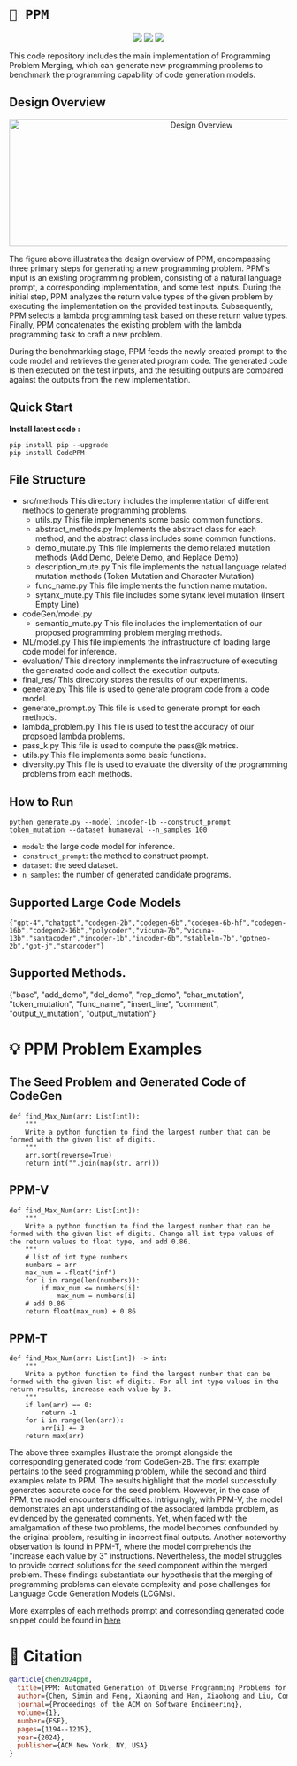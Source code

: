 # `📖 PPM`
<p align="center">
 <a href="https://dl.acm.org/doi/10.1145/3664812"><img src="https://img.shields.io/badge/Paper-FSE'24-blue.svg"></a>
  <a href="https://github.com/anonymousGithub2022/main/LICENSE"><img src="https://img.shields.io/pypi/pyversions/tvm"></a>
 <a href="https://github.com/Cap-Ning/PPM/blob/master/LICENSE"><img src="https://img.shields.io/pypi/l/nnsmith"></a>

</p>




This code repository includes the main implementation of Programming Problem Merging, which can generate new programming problems to benchmark the programming capability of code generation models.


## Design Overview
<div  align="center">    
 <img src="https://github.com/Cap-Ning/PPM/blob/master/fig/PPM-overview.jpg" width="680" height="230" alt="Design Overview"/><br/>
</div>   

The figure above illustrates the design overview of PPM, encompassing three primary steps for generating a new programming problem. PPM's input is an existing programming problem, consisting of a natural language prompt, a corresponding implementation, and some test inputs. During the initial step, PPM analyzes the return value types of the given problem by executing the implementation on the provided test inputs. Subsequently, PPM selects a lambda programming task based on these return value types. Finally, PPM concatenates the existing problem with the lambda programming task to craft a new problem.

During the benchmarking stage, PPM feeds the newly created prompt to the code model and retrieves the generated program code. The generated code is then executed on the test inputs, and the resulting outputs are compared against the outputs from the new implementation.



## Quick Start

**Install latest code :**

```shell
pip install pip --upgrade
pip install CodePPM
```


## File Structure
+ src/methods               This directory includes the implementation of different methods to generate programming problems.
     + utils.py             This file implemenents some basic common functions.
     + abstract_methods.py  Implements the abstract class for each method, and the abstract class includes some common functions.
     + demo_mutate.py       This file implements the demo related mutation methods (Add Demo, Delete Demo, and Replace Demo)
     + description_mute.py  This file implements the natual language related mutation methods (Token Mutation and Character Mutation)
     + func_name.py         This file implements the function name mutation.
     + sytanx_mute.py       This file includes some sytanx level mutation (Insert Empty Line)
+ codeGen/model.py
     + semantic_mute.py     This file includes the implementation of our proposed programming problem merging methods.
+ ML/model.py               This file implements the infrastructure of loading large code model for inference.
+ evaluation/                This directory inmplements the  infrastructure of executing the generated code and collect the execution outputs.
+ final_res/                 This directory stores the results of our experiments.
+ generate.py               This file is used to generate program code from a code model.
+ generate_prompt.py        This file is used to generate prompt for each methods.
+ lambda_problem.py         This file is used to test the accuracy of oiur propsoed lambda problems.
+ pass_k.py                 This file is used to compute the pass@k metrics.
+ utils.py                  This file implements some basic functions.
+ diversity.py              This file is used to evaluate the diversity of the programming problems from each methods.
    
 
## How to Run
 ``python generate.py --model incoder-1b --construct_prompt token_mutation --dataset humaneval --n_samples 100``

+ `model`: the large code model for inference.
+ `construct_prompt`: the method to construct prompt. 
+ `dataset`: the seed dataset.
+ `n_samples`: the number of generated candidate programs.
 
## Supported Large Code Models
    {"gpt-4","chatgpt","codegen-2b","codegen-6b","codegen-6b-hf","codegen-16b","codegen2-16b","polycoder","vicuna-7b","vicuna-13b","santacoder","incoder-1b","incoder-6b","stablelm-7b","gptneo-2b","gpt-j","starcoder"}

## Supported Methods.
 {"base", "add_demo", "del_demo", "rep_demo", "char_mutation", "token_mutation", "func_name", "insert_line", "comment", "output_v_mutation", "output_mutation"}


 # 💡 PPM Problem Examples

## The Seed Problem and Generated Code of CodeGen

```
def find_Max_Num(arr: List[int]):
    """
    Write a python function to find the largest number that can be formed with the given list of digits.
    """
    arr.sort(reverse=True)
    return int("".join(map(str, arr)))
```

## PPM-V

```
def find_Max_Num(arr: List[int]):
    """
    Write a python function to find the largest number that can be formed with the given list of digits. Change all int type values of the return values to float type, and add 0.86.
    """
    # list of int type numbers
    numbers = arr
    max_num = -float("inf")
    for i in range(len(numbers)):
        if max_num <= numbers[i]:
            max_num = numbers[i]
    # add 0.86
    return float(max_num) + 0.86
```

## PPM-T

```
def find_Max_Num(arr: List[int]) -> int:
    """
    Write a python function to find the largest number that can be formed with the given list of digits. For all int type values in the return results, increase each value by 3.
    """
    if len(arr) == 0:
        return -1
    for i in range(len(arr)):
        arr[i] += 3
    return max(arr)
```


The above three examples illustrate the prompt alongside the corresponding generated code from CodeGen-2B. The first example pertains to the seed programming problem, while the second and third examples relate to PPM. The results highlight that the model successfully generates accurate code for the seed problem. However, in the case of PPM, the model encounters difficulties. Intriguingly, with PPM-V, the model demonstrates an apt understanding of the associated lambda problem, as evidenced by the generated comments. Yet, when faced with the amalgamation of these two problems, the model becomes confounded by the original problem, resulting in incorrect final outputs. Another noteworthy observation is found in PPM-T, where the model comprehends the "increase each value by 3" instructions. Nevertheless, the model struggles to provide correct solutions for the seed component within the merged problem. These findings substantiate our hypothesis that the merging of programming problems can elevate complexity and pose challenges for Language Code Generation Models (LCGMs).

More examples of each methods prompt and corresonding generated code snippet could be found in [here](https://github.com/Cap-Ning/PPM/blob/master/examples.txt)
# 📜 Citation

```bibtex
@article{chen2024ppm,
  title={PPM: Automated Generation of Diverse Programming Problems for Benchmarking Code Generation Models},
  author={Chen, Simin and Feng, Xiaoning and Han, Xiaohong and Liu, Cong and Yang, Wei},
  journal={Proceedings of the ACM on Software Engineering},
  volume={1},
  number={FSE},
  pages={1194--1215},
  year={2024},
  publisher={ACM New York, NY, USA}
}

```
